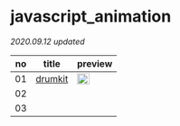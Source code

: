 # javascript_animation

*2020.09.12 updated*

no | title | preview 
---- | ---- | ---- 
01 | <a href="https://github.com/KumJungMin/javascript_animation-/blob/master/01.drumkit/drum_desc.md"> drumkit </a> | <img width="60%" src="https://j.gifs.com/jZ153z.gif"/>
02 |  |  
03 |  |  

